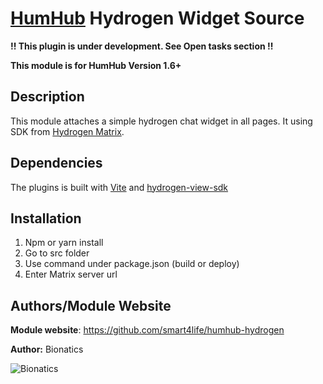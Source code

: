 # [HumHub](https://github.com/humhub/humhub) Hydrogen Widget Source

__!! This plugin is under development. See Open tasks section !!__

__This module is for HumHub Version 1.6+__

## Description

This module attaches a simple hydrogen chat widget in all pages. It using SDK from [Hydrogen Matrix](https://matrix.org/docs/projects/client/hydrogen).

## Dependencies

The plugins is built with [Vite](https://vitejs.dev/) and [hydrogen-view-sdk](https://www.npmjs.com/package/hydrogen-view-sdk)
    
## Installation
1. Npm or yarn install
2. Go to src folder
3. Use command under package.json (build or deploy)
4. Enter Matrix server url

## Authors/Module Website

__Module website__: https://github.com/smart4life/humhub-hydrogen

__Author:__ Bionatics

![Bionatics](https://mybionatics.com/wp-content/themes/phlox-pro-child/img/logo.png)
